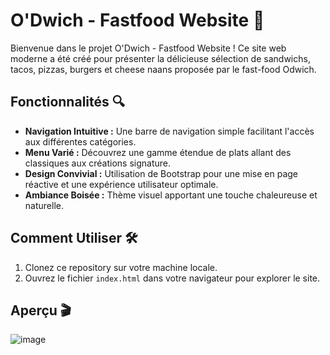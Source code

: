# O'Dwich - Fastfood Website 🍕

Bienvenue dans le projet O'Dwich - Fastfood Website ! Ce site web moderne a été créé pour présenter la délicieuse sélection de sandwichs, tacos, pizzas, burgers et cheese naans proposée par le fast-food Odwich.

## Fonctionnalités 🔍

- **Navigation Intuitive :** Une barre de navigation simple facilitant l'accès aux différentes catégories.
- **Menu Varié :** Découvrez une gamme étendue de plats allant des classiques aux créations signature.
- **Design Convivial :** Utilisation de Bootstrap pour une mise en page réactive et une expérience utilisateur optimale.
- **Ambiance Boisée :** Thème visuel apportant une touche chaleureuse et naturelle.

## Comment Utiliser 🛠️

1. Clonez ce repository sur votre machine locale.
2. Ouvrez le fichier `index.html` dans votre navigateur pour explorer le site.

## Aperçu 🎬

![image](https://github.com/Sajedd/odwich-fastfood-website/assets/112949717/d64c4ea5-f8af-4b7e-8e5b-5441764e22e8)


